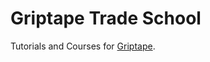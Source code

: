 # Griptape Trade School
Tutorials and Courses for [Griptape](https://github.com/griptape-ai/griptape).
